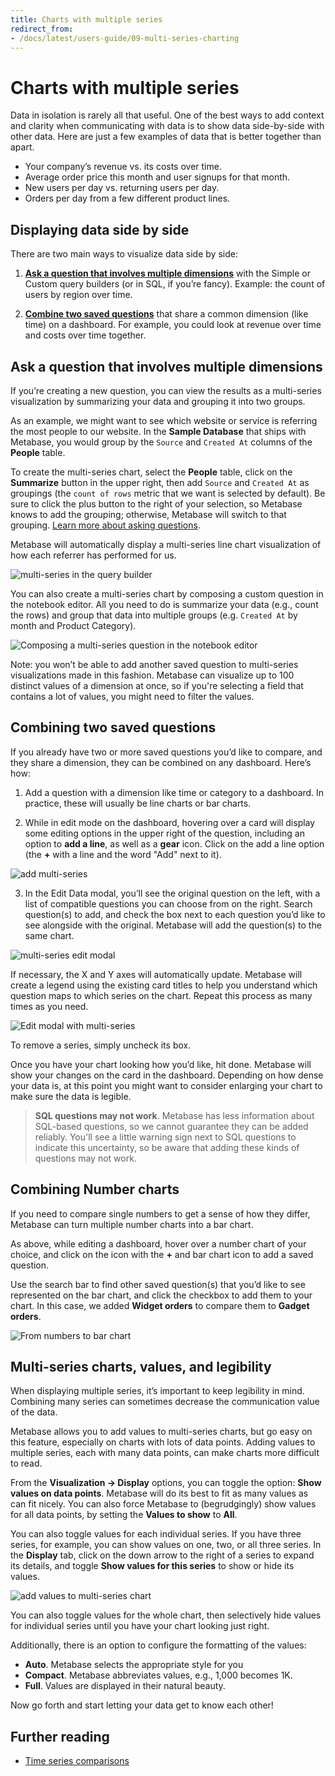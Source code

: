 ```yaml
---
title: Charts with multiple series
redirect_from:
- /docs/latest/users-guide/09-multi-series-charting
---
```


# Charts with multiple series

Data in isolation is rarely all that useful. One of the best ways to add context and clarity when communicating with data is to show data side-by-side with other data. Here are just a few examples of data that is better together than apart.

- Your company’s revenue vs. its costs over time.
- Average order price this month and user signups for that month.
- New users per day vs. returning users per day.
- Orders per day from a few different product lines.

## Displaying data side by side

There are two main ways to visualize data side by side:

1. [**Ask a question that involves multiple dimensions**](#ask-a-question-that-involves-multiple-dimensions) with the Simple or Custom query builders (or in SQL, if you’re fancy). Example: the count of users by region over time.

2. [**Combine two saved questions**](#combining-two-saved-questions) that share a common dimension (like time) on a dashboard. For example, you could look at revenue over time and costs over time together.

## Ask a question that involves multiple dimensions

If you’re creating a new question, you can view the results as a multi-series visualization by summarizing your data and grouping it into two groups.

As an example, we might want to see which website or service is referring the most people to our website. In the **Sample Database** that ships with Metabase, you would group by the `Source` and `Created At` columns of the **People** table.

To create the multi-series chart, select the **People** table, click on the **Summarize** button in the upper right, then add `Source` and `Created At` as groupings (the `count of rows` metric that we want is selected by default). Be sure to click the plus button to the right of your selection, so Metabase knows to add the grouping; otherwise, Metabase will switch to that grouping. [Learn more about asking questions](../questions/start.md).

Metabase will automatically display a multi-series line chart visualization of how each referrer has performed for us.

![multi-series in the query builder](./images/multi-series_query_builder.png)

You can also create a multi-series chart by composing a custom question in the notebook editor. All you need to do is summarize your data (e.g., count the rows) and group that data into multiple groups (e.g. `Created At` by month and Product Category).

![Composing a multi-series question in the notebook editor](./images/notebook_editor_multi-series.png)

Note: you won’t be able to add another saved question to multi-series visualizations made in this fashion. Metabase can visualize up to 100 distinct values of a dimension at once, so if you're selecting a field that contains a lot of values, you might need to filter the values.

## Combining two saved questions

If you already have two or more saved questions you’d like to compare, and they share a dimension, they can be combined on any dashboard. Here’s how:

1. Add a question with a dimension like time or category to a dashboard. In practice, these will usually be line charts or bar charts.

2. While in edit mode on the dashboard, hovering over a card will display some editing options in the upper right of the question, including an option to **add a line**, as well as a **gear** icon. Click on the add a line option (the **+** with a line and the word "Add" next to it).

![add multi-series](./images/add_series.png)

3. In the Edit Data modal, you’ll see the original question on the left, with a list of compatible questions you can choose from on the right. Search question(s) to add, and check the box next to each question you’d like to see alongside with the original. Metabase will add the question(s) to the same chart.

![multi-series edit modal](./images/edit_modal.png)

If necessary, the X and Y axes will automatically update. Metabase will create a legend using the existing card titles to help you understand which question maps to which series on the chart. Repeat this process as many times as you need.

![Edit modal with multi-series](images/edit_modal_multi-series.png)

To remove a series, simply uncheck its box.

Once you have your chart looking how you’d like, hit done. Metabase will show your changes on the card in the dashboard. Depending on how dense your data is, at this point you might want to consider enlarging your chart to make sure the data is legible.

> **SQL questions may not work**. Metabase has less information about SQL-based questions, so we cannot guarantee they can be added reliably. You'll see a little warning sign next to SQL questions to indicate this uncertainty, so be aware that adding these kinds of questions may not work.

## Combining Number charts

If you need to compare single numbers to get a sense of how they differ, Metabase can turn multiple number charts into a bar chart.

As above, while editing a dashboard, hover over a number chart of your choice, and click on the icon with the **+** and bar chart icon to add a saved question.

Use the search bar to find other saved question(s) that you’d like to see represented on the bar chart, and click the checkbox to add them to your chart. In this case, we added **Widget orders** to compare them to **Gadget orders**.

![From numbers to bar chart](./images/numbers_to_bar_chart.png)

## Multi-series charts, values, and legibility

When displaying multiple series, it’s important to keep legibility in mind. Combining many series can sometimes decrease the communication value of the data.

Metabase allows you to add values to multi-series charts, but go easy on this feature, especially on charts with lots of data points. Adding values to multiple series, each with many data points, can make charts more difficult to read.

From the **Visualization -> Display** options, you can toggle the option: **Show values on data points**. Metabase will do its best to fit as many values as can fit nicely. You can also force Metabase to (begrudgingly) show values for all data points, by setting the **Values to show** to **All**.

You can also toggle values for each individual series. If you have three series, for example, you can show values on one, two, or all three series. In the **Display** tab, click on the down arrow to the right of a series to expand its details, and toggle **Show values for this series** to show or hide its values.

![add values to multi-series chart](./images/add_values.png)

You can also toggle values for the whole chart, then selectively hide values for individual series until you have your chart looking just right.

Additionally, there is an option to configure the formatting of the values:

- **Auto**. Metabase selects the appropriate style for you
- **Compact**. Metabase abbreviates values, e.g., 1,000 becomes 1K.
- **Full**. Values are displayed in their natural beauty.

Now go forth and start letting your data get to know each other!

## Further reading

- [Time series comparisons](https://www.metabase.com/learn/questions/time-series-comparisons)
